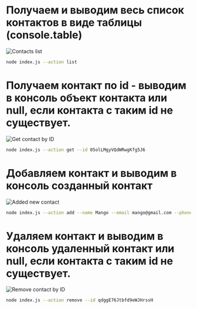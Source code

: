 # Получаем и выводим весь список контактов в виде таблицы (console.table)

![Contacts list](images/all.png)

```sh
node index.js --action list
```

# Получаем контакт по id - выводим в консоль объект контакта или null, если контакта с таким id не существует.

![Get contact by ID](images/byid.png)

```sh
node index.js --action get --id 05olLMgyVQdWRwgKfg5J6
```

# Добавляем контакт и выводим в консоль созданный контакт

![Added new contact](images/byid.png)

```sh
node index.js --action add --name Mango --email mango@gmail.com --phone 322-22-22
```

# Удаляем контакт и выводим в консоль удаленный контакт или null, если контакта с таким id не существует.

![Remove contact by ID](images/byid.png)

```sh
node index.js --action remove --id qdggE76Jtbfd9eWJHrssH
```
